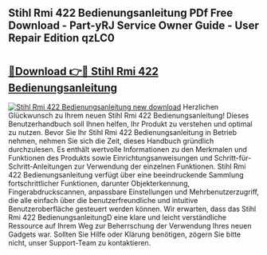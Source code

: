 ## Stihl Rmi 422 Bedienungsanleitung PDf Free Download - Part-yRJ Service Owner Guide - User Repair Edition qzLC0

# <h2><a href="http://df0tsgm.blite.top/?on=Stihl+Rmi+422+Bedienungsanleitung">🔗Download 👉🔴 Stihl Rmi 422 Bedienungsanleitung</a></h2>

[![Stihl Rmi 422 Bedienungsanleitung new download](https://i.imgur.com/lujVjoI.png)](http://df0tsgm.blite.top/?on=Stihl+Rmi+422+Bedienungsanleitung)
Herzlichen Glückwunsch zu Ihrem neuen Stihl Rmi 422 Bedienungsanleitung! Dieses Benutzerhandbuch soll Ihnen helfen, Ihr Produkt zu verstehen und optimal zu nutzen. Bevor Sie Ihr Stihl Rmi 422 Bedienungsanleitung in Betrieb nehmen, nehmen Sie sich die Zeit, dieses Handbuch gründlich durchzulesen. Es enthält wertvolle Informationen zu den Merkmalen und Funktionen des Produkts sowie Einrichtungsanweisungen und Schritt-für-Schritt-Anleitungen zur Verwendung der einzelnen Funktionen. Stihl Rmi 422 Bedienungsanleitung verfügt über eine beeindruckende Sammlung fortschrittlicher Funktionen, darunter Objekterkennung, Fingerabdruckscannen, anpassbare Einstellungen und Mehrbenutzerzugriff, die alle einfach über die benutzerfreundliche und intuitive Benutzeroberfläche gesteuert werden können. Wir erwarten, dass das Stihl Rmi 422 BedienungsanleitungD eine klare und leicht verständliche Ressource auf Ihrem Weg zur Beherrschung der Verwendung Ihres neuen Gadgets war. Sollten Sie Hilfe oder Klärung benötigen, zögern Sie bitte nicht, unser Support-Team zu kontaktieren.
